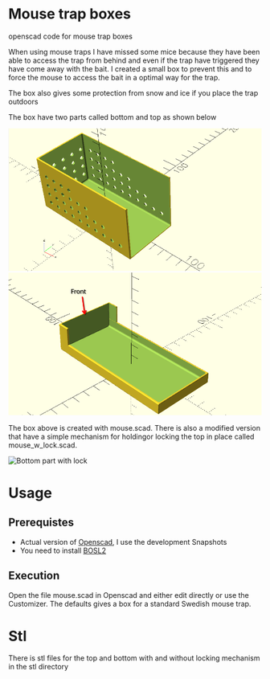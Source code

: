 # Mouse trap boxes
openscad code for mouse trap boxes

When using mouse traps I have missed some mice because they have been able to access the trap from behind and even if the trap have triggered they have come away with the bait. I created a small box to prevent this and to force the mouse to access the bait in a optimal way for the trap.

The box also gives some protection from snow and ice if you place the trap outdoors

The box have two parts called bottom and top as shown below

![Bottom part](images/mouse_plain_bottom.png)
![Top part](images/mouse_plain_top.png)

The box above is created with mouse.scad. There is also a modified version that have a simple mechanism for holdingor locking the top in place called mouse_w_lock.scad.

![Bottom part with lock](images/images/mouse_plain_bottom.png)

# Usage

## Prerequistes
- Actual version of [Openscad](https://openscad.org/), I use the development Snapshots
- You need to install [BOSL2](https://github.com/BelfrySCAD/BOSL2/wiki) 

## Execution
Open the file mouse.scad in Openscad and either edit directly or use the Customizer. The defaults gives a box for a standard Swedish mouse trap. 

# Stl

There is stl files for the top and bottom with and without locking mechanism in the stl directory
